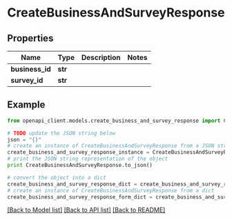 # CreateBusinessAndSurveyResponse


## Properties
Name | Type | Description | Notes
------------ | ------------- | ------------- | -------------
**business_id** | **str** |  | 
**survey_id** | **str** |  | 

## Example

```python
from openapi_client.models.create_business_and_survey_response import CreateBusinessAndSurveyResponse

# TODO update the JSON string below
json = "{}"
# create an instance of CreateBusinessAndSurveyResponse from a JSON string
create_business_and_survey_response_instance = CreateBusinessAndSurveyResponse.from_json(json)
# print the JSON string representation of the object
print CreateBusinessAndSurveyResponse.to_json()

# convert the object into a dict
create_business_and_survey_response_dict = create_business_and_survey_response_instance.to_dict()
# create an instance of CreateBusinessAndSurveyResponse from a dict
create_business_and_survey_response_form_dict = create_business_and_survey_response.from_dict(create_business_and_survey_response_dict)
```
[[Back to Model list]](../README.md#documentation-for-models) [[Back to API list]](../README.md#documentation-for-api-endpoints) [[Back to README]](../README.md)


